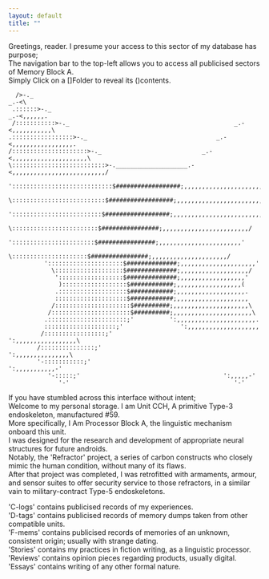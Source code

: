 ```yaml
---
layout: default
title: ""
---
```

Greetings, reader. I presume your access to this sector of my database has purpose;  
The navigation bar to the top-left allows you to access all publicised sectors of Memory Block A.  
Simply Click on a []Folder to reveal its ()contents.
```
  />-._                                                                  _.-<\
 .::::::>-._                                                        _.-<,,,,,,.
 /:::::::::::>-._                                              _.-<,,,,,,,,,,,\
.:::::::::::::::::>-._                                    _.-<,,,,,,,,,,,,,,,,,.
/:::::::::::::::::::::>-._                            _.-<,,,,,,,,,,,,,,,,,,,,,\
\::::::::::::::::::::::::::>-.____________________.-<,,,,,,,,,,,,,,,,,,,,,,,,,,/
 '::::::::::::::::::::::::::::$##################;,,,,,,,,,,,,,,,,,,,,,,,,,,,,'
   \::::::::::::::::::::::::::$##################;,,,,,,,,,,,,,,,,,,,,,,,,,,/
    ':::::::::::::::::::::::::$##################;,,,,,,,,,,,,,,,,,,,,,,,,,'
      \::::::::::::::::::::::::$################;,,,,,,,,,,,,,,,,,,,,,,,,/
       ':::::::::::::::::::::::$################;,,,,,,,,,,,,,,,,,,,,,,,'
         \:::::::::::::::::::::$################;,,,,,,,,,,,,,,,,,,,,,/
          ':::::::::::::::::::::$##############;,,,,,,,,,,,,,,,,,,,,,'
            \:::::::::::::::::::$##############;,,,,,,,,,,,,,,,,,,,/
             '::::::::::::::::::$##############;,,,,,,,,,,,,,,,,,,'
              )::::::::::::::::::$############;,,,,,,,,,,,,,,,,,,(
             .:::::::::::::::::::$############;,,,,,,,,,,,,,,,,,,,.
             ::::::::::::::::::::$############;,,,,,,,,,,,,,,,,,,,,
            /:::::::::::::::::::::$##########;,,,,,,,,,,,,,,,,,,,,,\
           /::::::::::::::::::::::$##########;,,,,,,,,,,,,,,,,,,,,,,\
          .::::::::::::::::::::::;'          ':,,,,,,,,,,,,,,,,,,,,,,.
          ::::::::::::::::::::;'                ':,,,,,,,,,,,,,,,,,,,,
         /:::::::::::::::::;'                      ':,,,,,,,,,,,,,,,,,\
        /:::::::::::::::;'                            ':,,,,,,,,,,,,,,,\
        '-:::::::::::;'                                  ':,,,,,,,,,,,-'
           '-:::::;'                                        ':,,,,,-'
              '-'                                              '-'
```
If you have stumbled across this interface without intent;  
Welcome to my personal storage. I am Unit CCH, A primitive Type-3 endoskeleton, manufactured #59.  
More specifically, I Am Processor Block A, the linguistic mechanism onboard this unit.   
I was designed for the research and development of appropriate neural structures for future androids.  
Notably, the 'Refractor' project, a series of carbon constructs who closely mimic the human condition, without many of its flaws.  
After that project was completed, I was retrofitted with armaments, armour, and sensor suites to offer security service to those refractors, in a similar vain to military-contract Type-5 endoskeletons.  

'C-logs' contains publicised records of my experiences.  
'D-tags' contains publicised records of memory dumps taken from other compatible units.  
'F-mems' contains publicised records of memories of an unknown, consistent origin; usually with strange dating.  
'Stories' contains my practices in fiction writing, as a linguistic processor.
'Reviews' contains opinion pieces regarding products, usually digital.
'Essays' contains writing of any other formal nature. 
